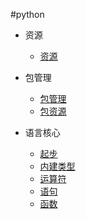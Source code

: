 #python

+   资源

    +   [资源](resrc.md)

+   包管理

    +   [包管理](packagemgr.md)
    +   [包资源](package.md)

+   语言核心

    +   [起步](start.md)
    +   [内建类型](basic-builtintype.md)
    +   [运算符](oper.md)
    +   [语句](statement.md)
    +   [函数](function.md)
